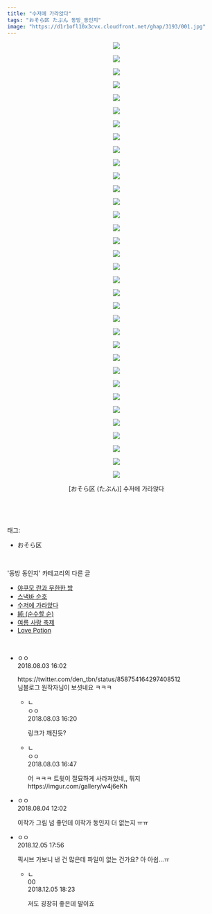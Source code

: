```yaml
---
title: "수저에 가라앉다"
tags: "おそら区 たぶん 동방_동인지"
image: "https://d1r1ofl10x3cvx.cloudfront.net/ghap/3193/001.jpg"
---
```

<div class="article">
<p style="text-align: center; clear: none; float: none;"><img src="{{ site.imgserver7 }}/ghap/3193/001.jpg"/></p>
<p style="text-align: center; clear: none; float: none;"><img src="{{ site.imgserver7 }}/ghap/3193/002.jpg"/></p>
<p style="text-align: center; clear: none; float: none;"><img src="{{ site.imgserver7 }}/ghap/3193/003.jpg"/></p>
<p style="text-align: center; clear: none; float: none;"><img src="{{ site.imgserver7 }}/ghap/3193/004.jpg"/></p>
<p style="text-align: center; clear: none; float: none;"><img src="{{ site.imgserver7 }}/ghap/3193/005.jpg"/></p>
<p style="text-align: center; clear: none; float: none;"><img src="{{ site.imgserver7 }}/ghap/3193/006.jpg"/></p>
<p style="text-align: center; clear: none; float: none;"><img src="{{ site.imgserver7 }}/ghap/3193/007.jpg"/></p>
<p style="text-align: center; clear: none; float: none;"><img src="{{ site.imgserver7 }}/ghap/3193/008.jpg"/></p>
<p style="text-align: center; clear: none; float: none;"><img src="{{ site.imgserver7 }}/ghap/3193/009.jpg"/></p>
<p style="text-align: center; clear: none; float: none;"><img src="{{ site.imgserver7 }}/ghap/3193/010.jpg"/></p>
<p style="text-align: center; clear: none; float: none;"><img src="{{ site.imgserver7 }}/ghap/3193/011.jpg"/></p>
<p style="text-align: center; clear: none; float: none;"><img src="{{ site.imgserver7 }}/ghap/3193/012.jpg"/></p>
<p style="text-align: center; clear: none; float: none;"><img src="{{ site.imgserver7 }}/ghap/3193/013.jpg"/></p>
<p style="text-align: center; clear: none; float: none;"><img src="{{ site.imgserver7 }}/ghap/3193/014.jpg"/></p>
<p style="text-align: center; clear: none; float: none;"><img src="{{ site.imgserver7 }}/ghap/3193/015.jpg"/></p>
<p style="text-align: center; clear: none; float: none;"><img src="{{ site.imgserver7 }}/ghap/3193/016.jpg"/></p>
<p style="text-align: center; clear: none; float: none;"><img src="{{ site.imgserver7 }}/ghap/3193/017.jpg"/></p>
<p style="text-align: center; clear: none; float: none;"><img src="{{ site.imgserver7 }}/ghap/3193/018.jpg"/></p>
<p style="text-align: center; clear: none; float: none;"><img src="{{ site.imgserver7 }}/ghap/3193/019.jpg"/></p>
<p style="text-align: center; clear: none; float: none;"><img src="{{ site.imgserver7 }}/ghap/3193/020.jpg"/></p>
<p style="text-align: center; clear: none; float: none;"><img src="{{ site.imgserver7 }}/ghap/3193/021.jpg"/></p>
<p style="text-align: center; clear: none; float: none;"><img src="{{ site.imgserver7 }}/ghap/3193/022.jpg"/></p>
<p style="text-align: center; clear: none; float: none;"><img src="{{ site.imgserver7 }}/ghap/3193/023.jpg"/></p>
<p style="text-align: center; clear: none; float: none;"><img src="{{ site.imgserver7 }}/ghap/3193/024.jpg"/></p>
<p style="text-align: center; clear: none; float: none;"><img src="{{ site.imgserver7 }}/ghap/3193/025.jpg"/></p>
<p style="text-align: center; clear: none; float: none;"><img src="{{ site.imgserver7 }}/ghap/3193/026.jpg"/></p>
<p style="text-align: center; clear: none; float: none;"><img src="{{ site.imgserver7 }}/ghap/3193/027.jpg"/></p>
<p style="text-align: center; clear: none; float: none;"><img src="{{ site.imgserver7 }}/ghap/3193/028.jpg"/></p>
<p style="text-align: center; clear: none; float: none;"><img src="{{ site.imgserver7 }}/ghap/3193/029.jpg"/></p>
<p style="text-align: center; clear: none; float: none;"><img src="{{ site.imgserver7 }}/ghap/3193/030.jpg"/></p>
<p style="text-align: center; clear: none; float: none;"><img src="{{ site.imgserver7 }}/ghap/3193/031.jpg"/></p>
<p style="text-align: center; clear: none; float: none;"><img src="{{ site.imgserver7 }}/ghap/3193/032.jpg"/></p>
<p style="text-align: center; clear: none; float: none;"><img src="{{ site.imgserver7 }}/ghap/3193/033.jpg"/></p>
<p style="text-align: center; clear: none; float: none;"><img src="{{ site.imgserver7 }}/ghap/3193/034.jpg"/></p>
<p style="text-align: center; clear: none; float: none;">[おそら区 (たぶん)] 수저에 가라앉다</p>
<p><br/></p>
</div><br/>
<div class="tagTrail">
<p>태그: </p>
<ul>
<li>おそら区</li>
</ul>
</div><br/>
<div class="another">
<p>'동방 동인지' 카테고리의 다른 글</p>
<ul>
<li><a href="/ghap_3195">야쿠모 란과 무한한 방</a></li>
<li><a href="/ghap_3194">스낵바 순호</a></li>
<li><a href="/ghap_3193">수저에 가라앉다</a></li>
<li><a href="/ghap_3192">純 (순수할 순)</a></li>
<li><a href="/ghap_3191">여름 사랑 축제</a></li>
<li><a href="/ghap_3190">Love Potion</a></li>
</ul>
</div><br/>
<div class="cb_module cb_fluid">
<div class="cb_wrt cb_profile">
<div class="comment">
<ul>
<li class="cb_thumb_off" id="comment15299958">
<div class="cb_comment_area">
<div class="cb_info_area">
<div class="cb_section">
<span class="cb_nick_name">ㅇㅇ</span>
</div>
<div class="cb_section">
<span class="cb_date">2018.08.03 16:02 </span>
</div>
</div>
<div class="cb_dsc_comment">
<p class="cb_dsc">
											https://twitter.com/den_tbn/status/858754164297408512<br/>
님블로그 원작자님이 보셧네요 ㅋㅋㅋ
										</p>
</div>
<ul>
<li class="cb_thumb_off" id="comment15299965">
<span class="cb_bu_subnode">ㄴ</span>
<div class="cb_comment_area">
<div class="cb_info_area">
<div class="cb_section">
<span class="cb_nick_name">ㅇㅇ</span>
</div>
<div class="cb_section">
<span class="cb_date">2018.08.03 16:20 </span>
</div>
</div>
<div class="cb_dsc_comment">
<p class="cb_dsc">
																링크가 깨진듯?
															</p>
</div>
</div>
</li>
<li class="cb_thumb_off" id="comment15299972">
<span class="cb_bu_subnode">ㄴ</span>
<div class="cb_comment_area">
<div class="cb_info_area">
<div class="cb_section">
<span class="cb_nick_name">ㅇㅇ</span>
</div>
<div class="cb_section">
<span class="cb_date">2018.08.03 16:47 </span>
</div>
</div>
<div class="cb_dsc_comment">
<p class="cb_dsc">
																어 ㅋㅋㅋ 트윗이 절묘하게 사라져있네,, 뭐지<br/>
https://imgur.com/gallery/w4j6eKh
															</p>
</div>
</div>
</li>
</ul>
</div></li>
<li class="cb_thumb_off" id="comment15300529">
<div class="cb_comment_area">
<div class="cb_info_area">
<div class="cb_section">
<span class="cb_nick_name">ㅇㅇ</span>
</div>
<div class="cb_section">
<span class="cb_date">2018.08.04 12:02 </span>
</div>
</div>
<div class="cb_dsc_comment">
<p class="cb_dsc">
											이작가 그림 넘 좋던데 이작가 동인지 더 없는지 ㅠㅠ
										</p>
</div>
</div></li>
<li class="cb_thumb_off" id="comment15382827">
<div class="cb_comment_area">
<div class="cb_info_area">
<div class="cb_section">
<span class="cb_nick_name">ㅇㅇ</span>
</div>
<div class="cb_section">
<span class="cb_date">2018.12.05 17:56 </span>
</div>
</div>
<div class="cb_dsc_comment">
<p class="cb_dsc">
											픽시브 가보니 낸 건 많은데 파일이 없는 건가요? 아 아쉽...ㅠ
										</p>
</div>
<ul>
<li class="cb_thumb_off" id="comment15382832">
<span class="cb_bu_subnode">ㄴ</span>
<div class="cb_comment_area">
<div class="cb_info_area">
<div class="cb_section">
<span class="cb_nick_name">00</span>
</div>
<div class="cb_section">
<span class="cb_date">2018.12.05 18:23 </span>
</div>
</div>
<div class="cb_dsc_comment">
<p class="cb_dsc">
																저도 굉장히 좋은데 말이죠
															</p>
</div>
</div>
</li>
</ul>
</div></li>
</ul>
</div>
</div><!-- commentList close -->
</div><br/>
